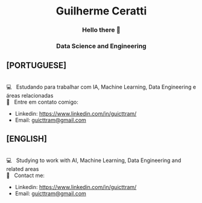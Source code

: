 <h1 align="center">Guilherme Ceratti</h1>

<h3 align="center">Hello there 👋</h3>
<h3 align="center">Data Science and Engineering</h3>

## [PORTUGUESE]

<br/> :computer: &nbsp; Estudando para trabalhar com IA, Machine Learning, Data Engineering e áreas relacionadas
<br/> :email: &nbsp; Entre em contato comigo:
 - Linkedin: https://www.linkedin.com/in/guicttram/
 - Email: guicttram@gmail.com

## [ENGLISH]

<br/> :computer: &nbsp; Studying to work with AI, Machine Learning, Data Engineering and related areas
<br/> :email: &nbsp; Contact me:
 - Linkedin: https://www.linkedin.com/in/guicttram/
 - Email: guicttram@gmail.com
